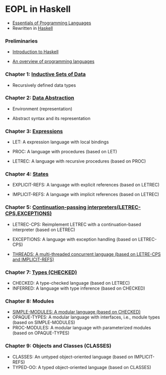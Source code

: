 # EOPL in Haskell

 - [Essentials of Programming Languages](https://github.com/mwand/eopl3) 
 - Rewritten in [Haskell](https://www.haskell.org/)

### Preliminaries

 - [Introduction to Haskell](https://docs.google.com/presentation/d/1fhXvoLHFgYE4AOfdl4MD_Puk7Vbj-8eKqquTi7b0t9I/edit?usp=sharing)

 - [An overview of programming languages](https://docs.google.com/presentation/d/1IG6xe4I1ao00jfyn-JGGBOQx3sWKLbf67eODpfxEXN0/edit?usp=sharing)

### Chapter 1: [Inductive Sets of Data](https://docs.google.com/presentation/d/1enC8Pp3dACVOm9VIc1lbJkUWfmLzGdE0237Aj5bARqg/edit?usp=sharing)

 - Recursively defined data types


### Chapter 2: [Data Abstraction](https://docs.google.com/presentation/d/1-y8zQLRDkqOtClr6bLyMXvyBJIUbyScQJFfeH_D8rjk/edit?usp=sharing)

 - Environment (representation)

 - Abstract syntax and its representation


### Chapter 3: [Expressions](https://docs.google.com/presentation/d/1ZU9TEcEN9BEZoBmavD_Ivvt39TXUnbsXqZHdJBvba1k/edit?usp=sharing)

 - LET: A expression language with local bindings

 - PROC: A language with procedures (based on LET)

 - LETREC: A language with recursive procedures (based on PROC)


### Chapter 4: [States](https://docs.google.com/presentation/d/1ZxFuia-KHExNJlXJXR7iEMQ_P7gVmAweVIVglJM7Ytg/edit?usp=sharing)

 - EXPLICIT-REFS: A language with explicit references (based on LETREC)

 - IMPLICIT-REFS: A language with implicit references (based on LETREC)

### Chapter 5: [Continuation-passing interpreters(LETREC-CPS,EXCEPTIONS)](https://docs.google.com/presentation/d/1I2Wl277VQRH2h8n-jc1W8IHnXNL5d_pzILJI07eRI6Y/edit?usp=sharing)

 - LETREC-CPS: Reimplement LETREC with a continuation-based interpreter (based on LETREC)

 - EXCEPTIONS: A language with exception handling (based on LETREC-CPS)

 - [THREADS: A multi-threaded concurrent language (based on LETRE-CPS and IMPLICIT-REFS)](https://docs.google.com/presentation/d/1d2jd_NtCxMdSEZTJI5M9kNz2QVk11cea-d86fnTo9zk/edit?usp=sharing)

### Chapter 7: [Types (CHECKED)](https://docs.google.com/presentation/d/1Jl8IkUpaIn5Mtmd6kKeSiBLpvWwO6RjMoMq4brT8Oc8/edit?usp=sharing)

 - CHECKED: A type-checked language (based on LETREC)
 - INFERRED: A language with type inference (based on CHECKED)

### Chapter 8: Modules

 - [SIMPLE-MODULES: A modular language (based on CHECKED)](https://docs.google.com/presentation/d/1__dfiyEu3NSFawXhrNiHJv0ilB6lBDAN_CYjtVgt7Q0/edit?usp=sharing)
 - OPAQUE-TYPES: A modular language with interfaces, i.e., module types (based on SIMPLE-MODULES)
 - PROC-MODULES: A modular language with parameterized modules (based on OPAQUE-TYPES)

### Chapter 9: Objects and Classes (CLASSES)

 - CLASSES: An untyped object-oriented language (based on IMPLICIT-REFS)
 - TYPED-OO: A typed object-oriented language (based on CLASSES)

